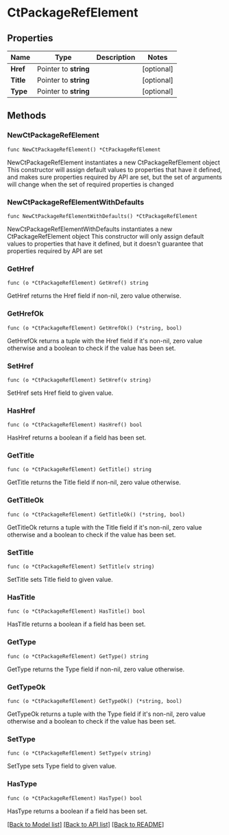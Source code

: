 # CtPackageRefElement

## Properties

Name | Type | Description | Notes
------------ | ------------- | ------------- | -------------
**Href** | Pointer to **string** |  | [optional] 
**Title** | Pointer to **string** |  | [optional] 
**Type** | Pointer to **string** |  | [optional] 

## Methods

### NewCtPackageRefElement

`func NewCtPackageRefElement() *CtPackageRefElement`

NewCtPackageRefElement instantiates a new CtPackageRefElement object
This constructor will assign default values to properties that have it defined,
and makes sure properties required by API are set, but the set of arguments
will change when the set of required properties is changed

### NewCtPackageRefElementWithDefaults

`func NewCtPackageRefElementWithDefaults() *CtPackageRefElement`

NewCtPackageRefElementWithDefaults instantiates a new CtPackageRefElement object
This constructor will only assign default values to properties that have it defined,
but it doesn't guarantee that properties required by API are set

### GetHref

`func (o *CtPackageRefElement) GetHref() string`

GetHref returns the Href field if non-nil, zero value otherwise.

### GetHrefOk

`func (o *CtPackageRefElement) GetHrefOk() (*string, bool)`

GetHrefOk returns a tuple with the Href field if it's non-nil, zero value otherwise
and a boolean to check if the value has been set.

### SetHref

`func (o *CtPackageRefElement) SetHref(v string)`

SetHref sets Href field to given value.

### HasHref

`func (o *CtPackageRefElement) HasHref() bool`

HasHref returns a boolean if a field has been set.

### GetTitle

`func (o *CtPackageRefElement) GetTitle() string`

GetTitle returns the Title field if non-nil, zero value otherwise.

### GetTitleOk

`func (o *CtPackageRefElement) GetTitleOk() (*string, bool)`

GetTitleOk returns a tuple with the Title field if it's non-nil, zero value otherwise
and a boolean to check if the value has been set.

### SetTitle

`func (o *CtPackageRefElement) SetTitle(v string)`

SetTitle sets Title field to given value.

### HasTitle

`func (o *CtPackageRefElement) HasTitle() bool`

HasTitle returns a boolean if a field has been set.

### GetType

`func (o *CtPackageRefElement) GetType() string`

GetType returns the Type field if non-nil, zero value otherwise.

### GetTypeOk

`func (o *CtPackageRefElement) GetTypeOk() (*string, bool)`

GetTypeOk returns a tuple with the Type field if it's non-nil, zero value otherwise
and a boolean to check if the value has been set.

### SetType

`func (o *CtPackageRefElement) SetType(v string)`

SetType sets Type field to given value.

### HasType

`func (o *CtPackageRefElement) HasType() bool`

HasType returns a boolean if a field has been set.


[[Back to Model list]](../README.md#documentation-for-models) [[Back to API list]](../README.md#documentation-for-api-endpoints) [[Back to README]](../README.md)


